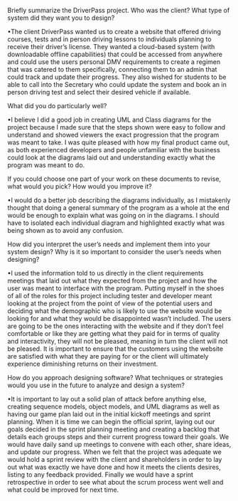 Briefly summarize the DriverPass project. Who was the client? What type of system did they want you to design?

•The client DriverPass wanted us to create a website that offered driving courses, tests and in person driving lessons to individuals planning to receive their driver’s license. They wanted a cloud-based system (with downloadable offline capabilities) that could be accessed from anywhere and could use the users personal DMV requirements to create a regimen that was catered to them specifically, connecting them to an admin that could track and update their progress. They also wished for students to be able to call into the Secretary who could update the system and book an in person driving test and select their desired vehicle if available.

What did you do particularly well?

•I believe I did a good job in creating UML and Class diagrams for the project because I made sure that the steps shown were easy to follow and understand and showed viewers the exact progression that the program was meant to take. I was quite pleased with how my final product came out, as both experienced developers and people unfamiliar with the business could look at the diagrams laid out and understanding exactly what the program was meant to do.

If you could choose one part of your work on these documents to revise, what would you pick? How would you improve it?

•I would do a better job describing the diagrams individually, as I mistakenly thought that doing a general summary of the program as a whole at the end would be enough to explain what was going on in the diagrams. I should have to isolated each individual diagram and highlighted exactly what was being shown as to avoid any confusion.

How did you interpret the user’s needs and implement them into your system design? Why is it so important to consider the user’s needs when designing?

•I used the information told to us directly in the client requirements meetings that laid out what they expected from the project and how the user was meant to interface with the program. Putting myself in the shoes of all of the roles for this project including tester and developer meant looking at the project from the point of view of the potential users and deciding what the demographic who is likely to use the website would be looking for and what they would be disappointed wasn’t included. The users are going to be the ones interacting with the website and if they don’t feel comfortable or like they are getting what they paid for in terms of quality and interactivity, they will not be pleased, meaning in turn the client will not be pleased. It is important to ensure that the customers using the website are satisfied with what they are paying for or the client will ultimately experience diminishing returns on their investment.

How do you approach designing software? What techniques or strategies would you use in the future to analyze and design a system?

•It is important to lay out a solid plan of attack before anything else, creating sequence models, object models, and UML diagrams as well as having our game plan laid out in the initial kickoff meetings and sprint planning. When it is time we can begin the official sprint, laying out our goals decided in the sprint planning meeting and creating a backlog that details each groups  steps and their current progress toward their goals. We would have daily sand up meetings to convene with each other, share ideas, and update our progress. When we felt that the project was adequate we would hold a sprint review with the client and shareholders in order to lay out what was exactly we have done and how it meets the clients desires, listing to any feedback provided. Finally we would have a sprint retrospective in order to see what about the scrum process went well and what could be improved for next time.

